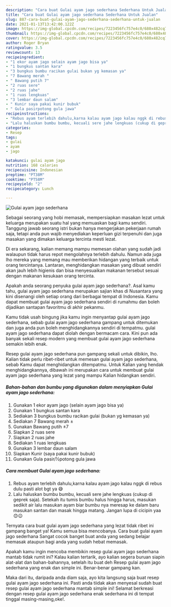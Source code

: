 ```yaml
---
description: "Cara buat Gulai ayam jago sederhana Sederhana Untuk Jualan"
title: "Cara buat Gulai ayam jago sederhana Sederhana Untuk Jualan"
slug: 887-cara-buat-gulai-ayam-jago-sederhana-sederhana-untuk-jualan
date: 2021-01-13T13:42:00.122Z
image: https://img-global.cpcdn.com/recipes/7223456fc757e4c0/680x482cq70/gulai-ayam-jago-sederhana-foto-resep-utama.jpg
thumbnail: https://img-global.cpcdn.com/recipes/7223456fc757e4c0/680x482cq70/gulai-ayam-jago-sederhana-foto-resep-utama.jpg
cover: https://img-global.cpcdn.com/recipes/7223456fc757e4c0/680x482cq70/gulai-ayam-jago-sederhana-foto-resep-utama.jpg
author: Roger Bryan
ratingvalue: 3.5
reviewcount: 13
recipeingredient:
- "1 ekor ayam jago selain ayam jago bisa ya"
- "1 bungkus santan kara"
- "3 bungkus bumbu racikan gulai bukan yg kemasan ya"
- "7 Bawang merah "
- " Bawang putih 7"
- "2 ruas sere"
- "2 ruas jahe"
- "1 ruas lengkuas"
- "3 lembar daun salam"
- " Kunir saya pakai kunir bubuk"
- " Gula pasirpotong gula jawa"
recipeinstructions:
- "Rebus ayam terlebih dahulu,karna kalau ayam jago kalau nggk di rebus dulu pasti alot bgt ya 😅"
- "Lalu haluskan bumbu bumbu, kecuali sere jahe lengkuas (cukup di geprek saja). Setekah itu tumis bumbu halus hingga harus, masukan sedikit air lalu masukan ayam biar bumbu nya meresap ke dalam baru masukan santan dan masak hingga matang. Jangan lupa di cicipin yaa 😊😉"
categories:
- Resep
tags:
- gulai
- ayam
- jago

katakunci: gulai ayam jago 
nutrition: 168 calories
recipecuisine: Indonesian
preptime: "PT38M"
cooktime: "PT58M"
recipeyield: "2"
recipecategory: Lunch

---
```



![Gulai ayam jago sederhana](https://img-global.cpcdn.com/recipes/7223456fc757e4c0/680x482cq70/gulai-ayam-jago-sederhana-foto-resep-utama.jpg)

Sebagai seorang yang hobi memasak, mempersiapkan masakan lezat untuk keluarga merupakan suatu hal yang memuaskan bagi kamu sendiri. Tanggung jawab seorang istri bukan hanya mengerjakan pekerjaan rumah saja, tetapi anda pun wajib menyediakan keperluan gizi terpenuhi dan juga masakan yang dimakan keluarga tercinta mesti lezat.

Di era  sekarang, kalian memang mampu memesan olahan yang sudah jadi walaupun tidak harus repot mengolahnya terlebih dahulu. Namun ada juga lho mereka yang memang mau memberikan hidangan yang terbaik untuk orang tercintanya. Lantaran, menghidangkan masakan yang dibuat sendiri akan jauh lebih higienis dan bisa menyesuaikan makanan tersebut sesuai dengan makanan kesukaan orang tercinta. 



Apakah anda seorang penyuka gulai ayam jago sederhana?. Asal kamu tahu, gulai ayam jago sederhana merupakan sajian khas di Nusantara yang kini disenangi oleh setiap orang dari berbagai tempat di Indonesia. Kamu dapat membuat gulai ayam jago sederhana sendiri di rumahmu dan boleh dijadikan santapan favoritmu di akhir pekanmu.

Kamu tidak usah bingung jika kamu ingin menyantap gulai ayam jago sederhana, sebab gulai ayam jago sederhana gampang untuk ditemukan dan juga anda pun boleh menghidangkannya sendiri di tempatmu. gulai ayam jago sederhana dapat diolah dengan bermacam cara. Kini pun ada banyak sekali resep modern yang membuat gulai ayam jago sederhana semakin lebih enak.

Resep gulai ayam jago sederhana pun gampang sekali untuk dibikin, lho. Kalian tidak perlu ribet-ribet untuk memesan gulai ayam jago sederhana, sebab Kamu dapat menghidangkan ditempatmu. Untuk Kalian yang hendak menghidangkannya, dibawah ini merupakan cara untuk membuat gulai ayam jago sederhana yang lezat yang mampu Kalian hidangkan sendiri.

<!--inarticleads1-->

##### Bahan-bahan dan bumbu yang digunakan dalam menyiapkan Gulai ayam jago sederhana:

1. Gunakan 1 ekor ayam jago (selain ayam jago bisa ya)
1. Gunakan 1 bungkus santan kara
1. Sediakan 3 bungkus bumbu racikan gulai (bukan yg kemasan ya)
1. Sediakan 7 Bawang merah ±
1. Gunakan  Bawang putih ±7
1. Siapkan 2 ruas sere
1. Siapkan 2 ruas jahe
1. Sediakan 1 ruas lengkuas
1. Gunakan 3 lembar daun salam
1. Siapkan  Kunir (saya pakai kunir bubuk)
1. Gunakan  Gula pasir/½potong gula jawa




<!--inarticleads2-->

##### Cara membuat Gulai ayam jago sederhana:

1. Rebus ayam terlebih dahulu,karna kalau ayam jago kalau nggk di rebus dulu pasti alot bgt ya 😅
1. Lalu haluskan bumbu bumbu, kecuali sere jahe lengkuas (cukup di geprek saja). Setekah itu tumis bumbu halus hingga harus, masukan sedikit air lalu masukan ayam biar bumbu nya meresap ke dalam baru masukan santan dan masak hingga matang. Jangan lupa di cicipin yaa 😊😉




Ternyata cara buat gulai ayam jago sederhana yang lezat tidak ribet ini gampang banget ya! Kamu semua bisa mencobanya. Cara buat gulai ayam jago sederhana Sangat cocok banget buat anda yang sedang belajar memasak ataupun bagi anda yang sudah hebat memasak.

Apakah kamu ingin mencoba membikin resep gulai ayam jago sederhana mantab tidak rumit ini? Kalau kalian tertarik, ayo kalian segera buruan siapin alat-alat dan bahan-bahannya, setelah itu buat deh Resep gulai ayam jago sederhana yang enak dan simple ini. Benar-benar gampang kan. 

Maka dari itu, daripada anda diam saja, ayo kita langsung saja buat resep gulai ayam jago sederhana ini. Pasti anda tiidak akan menyesal sudah buat resep gulai ayam jago sederhana mantab simple ini! Selamat berkreasi dengan resep gulai ayam jago sederhana enak sederhana ini di tempat tinggal masing-masing,oke!.

